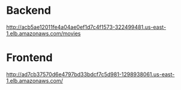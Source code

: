 # Backend

http://acb5ae12011fe4a04ae0ef1d7c4f1573-322499481.us-east-1.elb.amazonaws.com/movies

# Frontend

http://ad7cb37570d6e4797bd33bdcf7c5d981-1298938061.us-east-1.elb.amazonaws.com/
